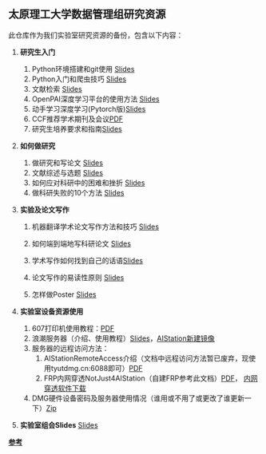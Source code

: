 ## 太原理工大学数据管理组研究资源

此仓库作为我们实验室研究资源的备份，包含以下内容：

1. **研究生入门**
   1. Python环境搭建和git使用 [Slides](https://github.com/gqduke/tyut_dm_research_resources/blob/main/training_files/2019_1_Python%E7%8E%AF%E5%A2%83%E6%90%AD%E5%BB%BA%E4%B8%8EGit%E4%BD%BF%E7%94%A8.pdf)
   2. Python入门和爬虫技巧 [Slides](https://github.com/gqduke/tyut_dm_research_resources/blob/main/training_files/2018_0_python%26spider_training.pdf)
   3. 文献检索 [Slides](https://github.com/gqduke/tyut_dm_research_resources/blob/main/training_files/2019_0_Literature_Research.pdf)
   4. OpenPAI深度学习平台的使用方法 [Slides](https://github.com/gqduke/tyut_dm_research_resources/blob/main/training_files/2019_2_OpenPAI_training.pdf)
   5. 动手学习深度学习(Pytorch版)[Slides](https://github.com/gqduke/tyut_dm_research_resources/blob/main/training_files/%E5%8A%A8%E6%89%8B%E5%AD%A6%E6%B7%B1%E5%BA%A6%E5%AD%A6%E4%B9%A0pytorch%E7%89%88.pdf)
   6. CCF推荐学术期刊及会议[PDF](https://github.com/gqduke/tyut_dm_research_resources/blob/main/research_sourcesCCF%E6%8E%A8%E8%8D%90%E5%9B%BD%E9%99%85%E5%AD%A6%E6%9C%AF%E4%BC%9A%E8%AE%AE%E5%92%8C%E6%9C%9F%E5%88%8A%E7%9B%AE%E5%BD%95-2019.pdf)
   7. 研究生培养要求和指南[Slides](https://github.com/gqduke/tyut_dm_research_resources/blob/main/research_sources/%E7%A0%94%E7%A9%B6%E7%94%9F%E5%9F%B9%E5%85%BB%E8%A6%81%E6%B1%82%E5%92%8C%E6%8C%87%E5%8D%97-%E5%8D%97%E5%A4%A7%20%E9%BB%84%E5%AE%9C%E5%8D%8E.pdf)

2. **如何做研究**
   1. 做研究和写论文 [Slides](https://github.com/gqduke/tyut_dm_research_resources/blob/main/research_sources/%E5%81%9A%E7%A0%94%E7%A9%B6%E4%B8%8E%E5%86%99%E8%AE%BA%E6%96%87-%E5%8D%97%E5%A4%A7%20%E5%91%A8%E5%BF%97%E5%8D%8E.pdf)
   2. 文献综述与选题 [Slides](https://github.com/gqduke/tyut_dm_research_resources/blob/main/research_sources/%E6%96%87%E7%8C%AE%E7%BB%BC%E8%BF%B0%E4%B8%8E%E7%A0%94%E7%A9%B6%E9%80%89%E9%A2%98-%E6%B8%85%E5%8D%8E%20%E5%88%98%E7%9F%A5%E8%BF%9C.pdf)
   3. 如何应对科研中的困难和挫折 [Slides](https://github.com/gqduke/tyut_dm_research_resources/blob/main/research_sources/%E5%A6%82%E4%BD%95%E5%BA%94%E5%AF%B9%E7%A7%91%E7%A0%94%E4%B8%AD%E7%9A%84%E5%9B%B0%E9%9A%BE%E5%92%8C%E6%8C%AB%E6%8A%98.pdf)
   4. 做科研失败的10个方法 [Slides](https://github.com/gqduke/tyut_dm_research_resources/blob/main/research_sources/%E5%81%9A%E5%A4%B1%E8%B4%A5%E7%A7%91%E7%A0%94%E7%9A%8410%E4%B8%AA%E6%96%B9%E6%B3%95-%E5%8C%97%E5%A4%A7%20%E4%B8%87%E5%B0%8F%E5%86%9B.pdf)
   
3. **实验及论文写作**
   1. 机器翻译学术论文写作方法和技巧 [Slides](https://github.com/cqunlp/research_resources/blob/master/research_sources/%E6%9C%BA%E5%99%A8%E7%BF%BB%E8%AF%91%E5%AD%A6%E6%9C%AF%E8%AE%BA%E2%BD%82%E6%96%87%E5%86%99%E4%BD%9C%E2%BD%85%E6%96%B9%E6%B3%95%E5%92%8C%E6%8A%80%E5%B7%A7.pdf)

    2. 如何端到端地写科研论文 [Slides](https://github.com/gqduke/tyut_dm_research_resources/blob/main/research_sources/%E5%A6%82%E4%BD%95%E7%AB%AF%E5%88%B0%E7%AB%AF%E5%9C%B0%E5%86%99%E7%A7%91%E7%A0%94%E8%AE%BA%E6%96%87-%E5%A4%8D%E6%97%A6%20%E9%82%B1%E9%94%A1%E9%B9%8F.pdf)
   
    3. 学术写作如何找到自己的话语[Slides](https://github.com/gqduke/tyut_dm_research_resources/blob/main/research_sources/(%E5%AD%A6%E6%9C%AF%E5%86%99%E4%BD%9C%E4%B8%AD%E5%A6%82%E4%BD%95%E6%89%BE%E5%88%B0%E5%B1%9E%E4%BA%8E%E8%87%AA%E5%B7%B1%E7%9A%84%E8%AF%9D%E8%AF%AD)Finding%20Your%20Voice%20as%20an%20Academic%20Writer%20and%20Writing%20Clearly.pdf)
   
    4. 论文写作的易读性原则 [Slides](https://github.com/gqduke/tyut_dm_research_resources/blob/main/research_sources/%E8%AE%BA%E6%96%87%E5%86%99%E4%BD%9C%E7%9A%84%E6%98%93%E8%AF%BB%E6%80%A7%E5%8E%9F%E5%88%99.pdf)

    5. 怎样做Poster [Slides](https://github.com/gqduke/tyut_dm_research_resources/blob/main/research_sources/%E5%A6%82%E4%BD%95%E5%81%9A%E4%B8%80%E4%B8%AA%E7%B2%BE%E5%BD%A9%E7%9A%84%E5%AD%A6%E6%9C%AF%E6%8A%A5%E5%91%8A-%E5%93%88%E5%B7%A5%E5%A4%A7%20%E8%BD%A6%E4%B8%87%E7%BF%94.pdf)
   
4. **实验室设备资源使用**
    1. 607打印机使用教程：[PDF](https://github.com/gqduke/tyut_dm_research_resources/blob/main/Lab_equipments/607%E6%89%93%E5%8D%B0%E6%9C%BA%E4%BD%BF%E7%94%A8%E6%95%99%E7%A8%8B.pdf)
    2. 浪潮服务器（介绍、使用教程）[Slides](https://github.com/gqduke/tyut_dm_research_resources/blob/main/Lab_equipments/%E6%B5%AA%E6%BD%AE%E6%9C%8D%E5%8A%A1%E5%99%A8%EF%BC%88%E4%BB%8B%E7%BB%8D%E3%80%81%E4%BD%BF%E7%94%A8%E6%95%99%E7%A8%8B%EF%BC%89.pptx)，[AIStation新建镜像](https://github.com/gqduke/tyut_dm_research_resources/blob/main/Lab_equipments/%E6%B5%AA%E6%BD%AE%E6%9C%8D%E5%8A%A1%E5%99%A8jupter%E5%92%8Cssh%E9%85%8D%E7%BD%AE%EF%BC%88%E6%96%B0%E5%BB%BA%E9%95%9C%E5%83%8F%E5%8F%82%E8%80%83%E6%AD%A4%E6%96%87%E6%A1%A3%EF%BC%89.txt)
    3. 服务器的远程访问方法：
       1. AIStationRemoteAccess介绍（文档中远程访问方法暂已废弃，现使用tyutdmg.cn:6088即可）[PDF](https://github.com/gqduke/tyut_dm_research_resources/blob/main/Lab_equipments/AIStationRemoteAccess%E4%BB%8B%E7%BB%8D%EF%BC%88%E5%85%B6%E4%B8%AD%E8%BF%9C%E7%A8%8B%E8%AE%BF%E9%97%AE%E6%96%B9%E6%B3%95%E5%B7%B2%E5%BA%9F%E5%BC%83%EF%BC%89.pdf)
       2. FRP内网穿透NotJust4AIStation（自建FRP参考此文档）[PDF](https://github.com/gqduke/tyut_dm_research_resources/blob/main/Lab_equipments/FRP%E5%86%85%E7%BD%91%E7%A9%BF%E9%80%8FNotJust4AIStation%EF%BC%88%E8%87%AA%E5%BB%BAFRP%E5%8F%82%E8%80%83%E6%AD%A4%E6%96%87%E6%A1%A3%EF%BC%89.pdf)， [内网穿透软件下载](https://github.com/gqduke/tyut_dm_research_resources/tree/main/Lab_equipments/%E5%86%85%E7%BD%91%E7%A9%BF%E9%80%8F%E8%BD%AF%E4%BB%B6)
    4. DMG硬件设备密码及服务器使用情况（谁用或不用了或更改了谁更新一下）[Zip](https://github.com/gqduke/tyut_dm_research_resources/blob/main/Lab_equipments/DMG%E7%A1%AC%E4%BB%B6%E8%AE%BE%E5%A4%87%E5%AF%86%E7%A0%81%E5%8F%8A%E6%9C%8D%E5%8A%A1%E5%99%A8%E4%BD%BF%E7%94%A8%E6%83%85%E5%86%B5%EF%BC%88%E8%B0%81%E7%94%A8%E6%88%96%E4%B8%8D%E7%94%A8%E4%BA%86%E6%88%96%E6%9B%B4%E6%94%B9%E4%BA%86%E8%B0%81%E6%9B%B4%E6%96%B0%E4%B8%80%E4%B8%8B%EF%BC%89.zip)
    
5. **实验室组会Slides** [Slides](https://github.com/gqduke/tyut_dm_research_resources/tree/main/Group_meeting)


 **[参考](https://github.com/cqunlp/research_resources)**
